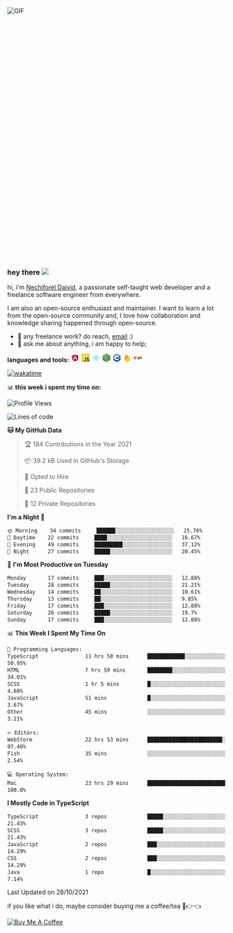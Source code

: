   <img align="right" alt="GIF" src="https://github.com/NsdHSO/profile/blob/main/project-app.gif" width="100%" height="600" />


### hey there <img src="https://media.giphy.com/media/hvRJCLFzcasrR4ia7z/giphy.gif" width="25px">



hi, i'm [Nechiforel Daivid](https://github.com/NsdHSO/NsdHSO/blob/main/README.md), a passionate self-taught web developer and a freelance software engineer from everywhere.

I am also an open-source enthusiast and maintainer. I want to learn a lot from the open-source community and, I love how collaboration and knowledge sharing happened through open-source.

- 💼  any freelance work? do reach, [email](nechiforelsamuel@yahoo.com) :)
- 💬  ask me about anything, i am happy to help;

**languages and tools:**
<code><img height="20" src="https://raw.githubusercontent.com/github/explore/80688e429a7d4ef2fca1e82350fe8e3517d3494d/topics/angular/angular.png"></code>
<code><img height="20" src="https://raw.githubusercontent.com/github/explore/80688e429a7d4ef2fca1e82350fe8e3517d3494d/topics/javascript/javascript.png"></code>
<code><img height="20" src="https://raw.githubusercontent.com/github/explore/80688e429a7d4ef2fca1e82350fe8e3517d3494d/topics/react/react.png"></code>
<code><img height="20" src="https://raw.githubusercontent.com/github/explore/80688e429a7d4ef2fca1e82350fe8e3517d3494d/topics/nodejs/nodejs.png"></code>
<code><img height="20" src="https://raw.githubusercontent.com/github/explore/80688e429a7d4ef2fca1e82350fe8e3517d3494d/topics/cpp/cpp.png"></code>
<code><img height="20" src="https://raw.githubusercontent.com/github/explore/80688e429a7d4ef2fca1e82350fe8e3517d3494d/topics/firebase/firebase.png"></code>
<code><img height="20" src="https://raw.githubusercontent.com/github/explore/80688e429a7d4ef2fca1e82350fe8e3517d3494d/topics/git/git.png"></code>

[![wakatime](https://wakatime.com/badge/github/NsdHSO/vorkurt.svg)](https://wakatime.com/badge/github/NsdHSO/vorkurt)



📊 **this week i spent my time on:**
<!--START_SECTION:waka-->
![Profile Views](http://img.shields.io/badge/Profile%20Views-0-blue)

![Lines of code](https://img.shields.io/badge/From%20Hello%20World%20I%27ve%20Written-2.1%20million%20lines%20of%20code-blue)

**🐱 My GitHub Data** 

> 🏆 184 Contributions in the Year 2021
 > 
> 📦 39.2 kB Used in GitHub's Storage 
 > 
> 💼 Opted to Hire
 > 
> 📜 23 Public Repositories 
 > 
> 🔑 12 Private Repositories  
 > 
**I'm a Night 🦉** 

```text
🌞 Morning    34 commits     ██████░░░░░░░░░░░░░░░░░░░   25.76% 
🌆 Daytime    22 commits     ████░░░░░░░░░░░░░░░░░░░░░   16.67% 
🌃 Evening    49 commits     █████████░░░░░░░░░░░░░░░░   37.12% 
🌙 Night      27 commits     █████░░░░░░░░░░░░░░░░░░░░   20.45%

```
📅 **I'm Most Productive on Tuesday** 

```text
Monday       17 commits     ███░░░░░░░░░░░░░░░░░░░░░░   12.88% 
Tuesday      28 commits     █████░░░░░░░░░░░░░░░░░░░░   21.21% 
Wednesday    14 commits     ██░░░░░░░░░░░░░░░░░░░░░░░   10.61% 
Thursday     13 commits     ██░░░░░░░░░░░░░░░░░░░░░░░   9.85% 
Friday       17 commits     ███░░░░░░░░░░░░░░░░░░░░░░   12.88% 
Saturday     26 commits     █████░░░░░░░░░░░░░░░░░░░░   19.7% 
Sunday       17 commits     ███░░░░░░░░░░░░░░░░░░░░░░   12.88%

```


📊 **This Week I Spent My Time On** 

```text
💬 Programming Languages: 
TypeScript               11 hrs 58 mins      ████████████░░░░░░░░░░░░░   50.95% 
HTML                     7 hrs 59 mins       ████████░░░░░░░░░░░░░░░░░   34.01% 
SCSS                     1 hr 5 mins         █░░░░░░░░░░░░░░░░░░░░░░░░   4.68% 
JavaScript               51 mins             █░░░░░░░░░░░░░░░░░░░░░░░░   3.67% 
Other                    45 mins             ░░░░░░░░░░░░░░░░░░░░░░░░░   3.21%

🔥 Editors: 
WebStorm                 22 hrs 53 mins      ████████████████████████░   97.46% 
Fish                     35 mins             ░░░░░░░░░░░░░░░░░░░░░░░░░   2.54%

💻 Operating System: 
Mac                      23 hrs 29 mins      █████████████████████████   100.0%

```

**I Mostly Code in TypeScript** 

```text
TypeScript               3 repos             █████░░░░░░░░░░░░░░░░░░░░   21.43% 
SCSS                     3 repos             █████░░░░░░░░░░░░░░░░░░░░   21.43% 
JavaScript               2 repos             ███░░░░░░░░░░░░░░░░░░░░░░   14.29% 
CSS                      2 repos             ███░░░░░░░░░░░░░░░░░░░░░░   14.29% 
Java                     1 repo              █░░░░░░░░░░░░░░░░░░░░░░░░   7.14%

```



 Last Updated on 28/10/2021
<!--END_SECTION:waka-->

if you like what i do, maybe consider buying me a coffee/tea 🥺👉👈

<a href="https://www.buymeacoffee.com/HSOD" target="_blank"><img src="https://cdn.buymeacoffee.com/buttons/v2/default-red.png" alt="Buy Me A Coffee" width="150" ></a>




